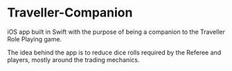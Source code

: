 # Traveller-Companion
iOS app built in Swift with the purpose of being a companion to the Traveller Role Playing game. 

The idea behind the app is to reduce dice rolls required by the Referee and players, mostly around the trading mechanics.
